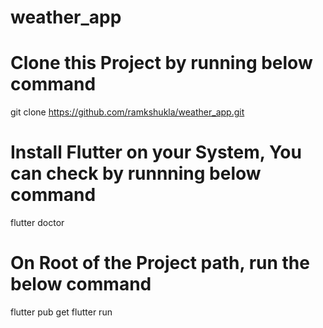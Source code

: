 # weather_app

# Clone this Project by running below command
git clone https://github.com/ramkshukla/weather_app.git

# Install Flutter on your System, You can check by runnning below command
flutter doctor

# On Root of the Project path, run the below command
flutter pub get 
flutter run


